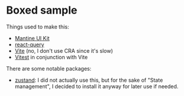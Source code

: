 # Boxed sample

Things used to make this:

- [Mantine UI Kit](https://mantine.dev/)
- [react-query](https://react-query-v3.tanstack.com/)
- [Vite](https://vitejs.dev/) (no, I don't use CRA since it's slow)
- [Vitest](https://vitest.dev/guide/) in conjunction with Vite

There are some notable packages:

- [zustand](https://github.com/pmndrs/zustand#typescript-usage): I did not actually use this, but for the sake of "State management",
  I decided to install it anyway for later use if needed.
